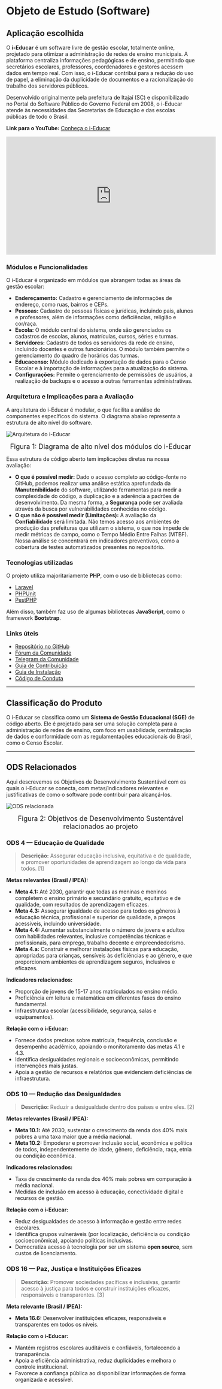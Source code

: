 # Objeto de Estudo (Software)

## Aplicação escolhida

O **i-Educar** é um software livre de gestão escolar, totalmente online, projetado para otimizar a administração de redes de ensino municipais. A plataforma centraliza informações pedagógicas e de ensino, permitindo que secretários escolares, professores, coordenadores e gestores acessem dados em tempo real. Com isso, o i-Educar contribui para a redução do uso de papel, a eliminação da duplicidade de documentos e a racionalização do trabalho dos servidores públicos.

Desenvolvido originalmente pela prefeitura de Itajaí (SC) e disponibilizado no Portal do Software Público do Governo Federal em 2008, o i-Educar atende às necessidades das Secretarias de Educação e das escolas públicas de todo o Brasil.

**Link para o YouTube:** [Conheça o i-Educar](https://www.youtube.com/watch?v=AHZn3vDDijQ)

<iframe width="560" height="315" src="https://www.youtube.com/embed/AHZn3vDDijQ?si=e0AkwHmUcb4irTsB" title="YouTube video player" frameborder="0" allow="accelerometer; autoplay; clipboard-write; encrypted-media; gyroscope; picture-in-picture; web-share" referrerpolicy="strict-origin-when-cross-origin" allowfullscreen></iframe>

### Módulos e Funcionalidades

O i-Educar é organizado em módulos que abrangem todas as áreas da gestão escolar:

* **Endereçamento:** Cadastro e gerenciamento de informações de endereço, como ruas, bairros e CEPs.
* **Pessoas:** Cadastro de pessoas físicas e jurídicas, incluindo pais, alunos e professores, além de informações como deficiências, religião e cor/raça.
* **Escola:** O módulo central do sistema, onde são gerenciados os cadastros de escolas, alunos, matrículas, cursos, séries e turmas.
* **Servidores:** Cadastro de todos os servidores da rede de ensino, incluindo docentes e outros funcionários. O módulo também permite o gerenciamento do quadro de horários das turmas.
* **Educacenso:** Módulo dedicado à exportação de dados para o Censo Escolar e à importação de informações para a atualização do sistema.
* **Configurações:** Permite o gerenciamento de permissões de usuários, a realização de backups e o acesso a outras ferramentas administrativas.

### Arquitetura e Implicações para a Avaliação

A arquitetura do i-Educar é modular, o que facilita a análise de componentes específicos do sistema. O diagrama abaixo representa a estrutura de alto nível do software.

![Arquitetura do i-Educar](../assets/arquitetura.png)

<div align="center">
  <font size="4"><figcaption>Figura 1: Diagrama de alto nível dos módulos do i-Educar</figcaption></font>
</div>

Essa estrutura de código aberto tem implicações diretas na nossa avaliação:

* **O que é possível medir:** Dado o acesso completo ao código-fonte no GitHub, podemos realizar uma análise estática aprofundada da **Manutenibilidade** do software, utilizando ferramentas para medir a complexidade do código, a duplicação e a aderência a padrões de desenvolvimento. Da mesma forma, a **Segurança** pode ser avaliada através da busca por vulnerabilidades conhecidas no código.
* **O que não é possível medir (Limitações):** A avaliação da **Confiabilidade** será limitada. Não temos acesso aos ambientes de produção das prefeituras que utilizam o sistema, o que nos impede de medir métricas de campo, como o Tempo Médio Entre Falhas (MTBF). Nossa análise se concentrará em indicadores preventivos, como a cobertura de testes automatizados presentes no repositório.

### Tecnologias utilizadas

O projeto utiliza majoritariamente **PHP**, com o uso de bibliotecas como:

* [Laravel](https://laravel.com/)
* [PHPUnit](https://phpunit.de/)
* [PestPHP](https://pestphp.com/)

Além disso, também faz uso de algumas bibliotecas **JavaScript**, como o framework **Bootstrap**.

### Links úteis

* [Repositório no GitHub](https://github.com/portabilis/i-educar)
* [Fórum da Comunidade](https://forum.ieducar.org/)
* [Telegram da Comunidade](https://t.me/ieducar)
* [Guia de Contribuição](https://github.com/portabilis/i-educar/blob/2.9/CONTRIBUTING.md)
* [Guia de Instalação](https://github.com/portabilis/i-educar/blob/2.9/INSTALL.md)
* [Código de Conduta](https://github.com/portabilis/i-educar/blob/2.9/CODE-OF-CONDUCT.md)

---

## Classificação do Produto

O i-Educar se classifica como um **Sistema de Gestão Educacional (SGE)** de código aberto. Ele é projetado para ser uma solução completa para a administração de redes de ensino, com foco em usabilidade, centralização de dados e conformidade com as regulamentações educacionais do Brasil, como o Censo Escolar.

---

## ODS Relacionados

Aqui descrevemos os Objetivos de Desenvolvimento Sustentável com os quais o i-Educar se conecta, com metas/indicadores relevantes e justificativas de como o software pode contribuir para alcançá-los.

![ODS relacionada](../assets/ods.png)

<div align="center">
  <font size="4"><figcaption>Figura 2: Objetivos de Desenvolvimento Sustentável relacionados ao projeto</figcaption></font>
</div>

### ODS 4 — Educação de Qualidade

> **Descrição:** Assegurar educação inclusiva, equitativa e de qualidade, e promover oportunidades de aprendizagem ao longo da vida para todos. [1]

**Metas relevantes (Brasil / IPEA):**

* **Meta 4.1:** Até 2030, garantir que todas as meninas e meninos completem o ensino primário e secundário gratuito, equitativo e de qualidade, com resultados de aprendizagem eficazes.
* **Meta 4.3:** Assegurar igualdade de acesso para todos os gêneros à educação técnica, profissional e superior de qualidade, a preços acessíveis, incluindo universidade.
* **Meta 4.4:** Aumentar substancialmente o número de jovens e adultos com habilidades relevantes, inclusive competências técnicas e profissionais, para emprego, trabalho decente e empreendedorismo.  
* **Meta 4.a:** Construir e melhorar instalações físicas para educação, apropriadas para crianças, sensíveis às deficiências e ao gênero, e que proporcionem ambientes de aprendizagem seguros, inclusivos e eficazes.  

**Indicadores relacionados:**  

* Proporção de jovens de 15-17 anos matriculados no ensino médio.
* Proficiência em leitura e matemática em diferentes fases do ensino fundamental.  
* Infraestrutura escolar (acessibilidade, segurança, salas e equipamentos).  

**Relação com o i-Educar:**

* Fornece dados precisos sobre matrícula, frequência, conclusão e desempenho acadêmico, apoiando o monitoramento das metas 4.1 e 4.3.
* Identifica desigualdades regionais e socioeconômicas, permitindo intervenções mais justas.
* Apoia a gestão de recursos e relatórios que evidenciem deficiências de infraestrutura.

### ODS 10 — Redução das Desigualdades

> **Descrição:** Reduzir a desigualdade dentro dos países e entre eles. [2]

**Metas relevantes (Brasil / IPEA):**

* **Meta 10.1:** Até 2030, sustentar o crescimento da renda dos 40% mais pobres a uma taxa maior que a média nacional. 
* **Meta 10.2:** Empoderar e promover inclusão social, econômica e política de todos, independentemente de idade, gênero, deficiência, raça, etnia ou condição econômica.

**Indicadores relacionados:**  

* Taxa de crescimento da renda dos 40% mais pobres em comparação à média nacional.  
* Medidas de inclusão em acesso à educação, conectividade digital e recursos de gestão.  

**Relação com o i-Educar:**

* Reduz desigualdades de acesso à informação e gestão entre redes escolares.
* Identifica grupos vulneráveis (por localização, deficiência ou condição socioeconômica), apoiando políticas inclusivas.
* Democratiza acesso à tecnologia por ser um sistema **open source**, sem custos de licenciamento.

### ODS 16 — Paz, Justiça e Instituições Eficazes

> **Descrição:** Promover sociedades pacíficas e inclusivas, garantir acesso à justiça para todos e construir instituições eficazes, responsáveis e transparentes. [3]

**Meta relevante (Brasil / IPEA):**

* **Meta 16.6:** Desenvolver instituições eficazes, responsáveis e transparentes em todos os níveis.

**Relação com o i-Educar:**

* Mantém registros escolares auditáveis e confiáveis, fortalecendo a transparência.
* Apoia a eficiência administrativa, reduz duplicidades e melhora o controle institucional.
* Favorece a confiança pública ao disponibilizar informações de forma organizada e acessível.